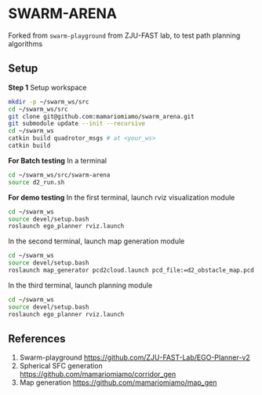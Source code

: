 # SWARM-ARENA

Forked from `swarm-playground` from ZJU-FAST lab, to test path planning algorithms

## Setup
**Step 1** Setup workspace
```bash
mkdir -p ~/swarm_ws/src
cd ~/swarm_ws/src
git clone git@github.com:mamariomiamo/swarm_arena.git
git submodule update --init --recursive
cd ~/swarm_ws
catkin build quadrotor_msgs # at <your_ws>
catkin build
```
**For Batch testing** 
In a terminal
```bash
cd ~/swarm_ws/src/swarm-arena
source d2_run.sh
```

**For demo testing**
In the first terminal, launch rviz visualization module
```bash
cd ~/swarm_ws
source devel/setup.bash
roslaunch ego_planner rviz.launch
```

In the second terminal, launch map generation module
```bash
cd ~/swarm_ws
source devel/setup.bash
roslaunch map_generator pcd2cloud.launch pcd_file:=d2_obstacle_map.pcd
```

In the third terminal, launch planning module
```bash
cd ~/swarm_ws
source devel/setup.bash
roslaunch ego_planner rviz.launch
```

## References 
1. Swarm-playground https://github.com/ZJU-FAST-Lab/EGO-Planner-v2
2. Spherical SFC generation https://github.com/mamariomiamo/corridor_gen
3. Map generation https://github.com/mamariomiamo/map_gen
